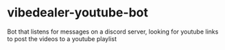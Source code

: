 # vibedealer-youtube-bot
Bot that listens for messages on a discord server, looking for youtube links to post the videos to a youtube playlist
